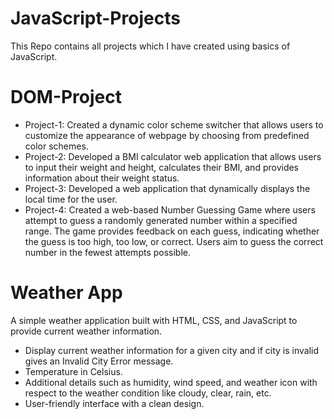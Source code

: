 # JavaScript-Projects
This Repo contains all projects which I have created using basics of JavaScript.

# DOM-Project
- Project-1: Created a dynamic color scheme switcher that allows users to customize the appearance of webpage by choosing from predefined color schemes. 
- Project-2: Developed a BMI calculator web application that allows users to input their weight and height, calculates their BMI, and provides information about their weight status.
- Project-3: Developed a web application that dynamically displays the local time for the user.
- Project-4: Created a web-based Number Guessing Game where users attempt to guess a randomly generated number within a specified range. The game provides feedback on each guess, indicating whether the guess is too high, too low, or correct. Users aim to guess the correct number in the fewest attempts possible.

# Weather App
A simple weather application built with HTML, CSS, and JavaScript to provide current weather information.
- Display current weather information for a given city and if city is invalid gives an Invalid City Error message.
- Temperature in Celsius.
- Additional details such as humidity, wind speed, and weather icon with respect to the weather condition like cloudy, clear, rain, etc.
- User-friendly interface with a clean design.

